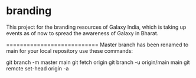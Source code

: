 # branding
This project for the branding resources of Galaxy India, which is taking up events as of now to spread the awareness of Galaxy in Bharat.


===========================
Master branch has been renamed to main for your local repository use these commands:


git branch -m master main
git fetch origin
git branch -u origin/main main
git remote set-head origin -a
